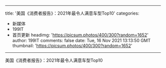 
---
title: '美国《消费者报告》：2021年最令人满意车型Top10'
categories: 
 - 新媒体
 - 199IT
 - 首页更新
headimg: 'https://picsum.photos/400/300?random=1652'
author: 199IT
comments: false
date: Tue, 16 Nov 2021 13:13:50 GMT
thumbnail: 'https://picsum.photos/400/300?random=1652'
---

<div>   
美国《消费者报告》：2021年最令人满意车型Top10  
</div>
            